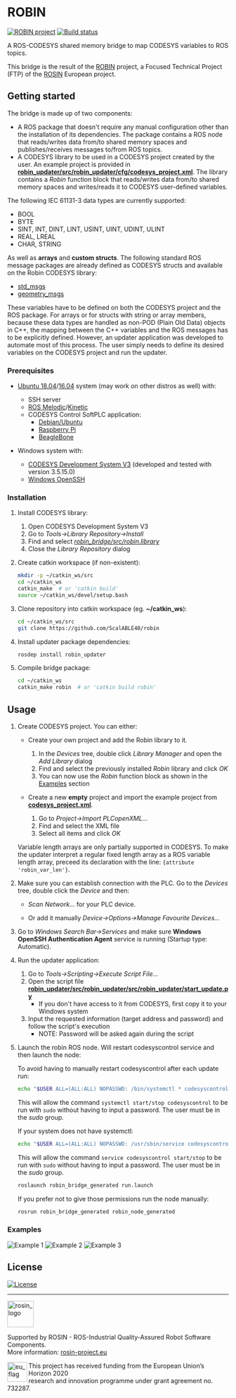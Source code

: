 # ROBIN

[![ROBIN project](https://img.shields.io/badge/project-ROBIN-informational)](https://rosin-project.eu/ftp/robin) [![Build status](https://github.com/ScalABLE40/robin/workflows/CI/badge.svg)](https://github.com/ScalABLE40/robin/actions)

A ROS-CODESYS shared memory bridge to map CODESYS variables to ROS topics.

This bridge is the result of the [ROBIN](https://rosin-project.eu/ftp/robin) project, a Focused Technical Project (FTP) of the [ROSIN](https://rosin-project.eu/) European project.

<!-- 
## Table of contents

* [Getting started](#getting-started)
    * [Prerequisites](#prerequisites)
    * [Installation](#installation)
* [Usage](#usage)
    * [Examples](#examples)
* [License](#license) -->


<!-- TODO -->
<!-- ## About -->


<!-- TODO -->
<!-- ### Built With -->


## Getting started

<!-- The bridge maps CODESYS variables to ROS topics through shared memory. -->

<!-- It uses shared memory for interprocess communication therefore, both sides of the bridge (ROS and CODESYS) must be running on the same system. -->

The bridge is made up of two components:
* A ROS package that doesn't require any manual configuration other than the installation of its dependencies. The package contains a ROS node that reads/writes data from/to shared memory spaces and publishes/receives messages to/from ROS topics.
* A CODESYS library to be used in a CODESYS project created by the user. An example project is provided in [__robin_updater/src/robin_updater/cfg/codesys_project.xml__](https://github.com/ScalABLE40/robin/blob/master/robin_updater/cfg/codesys_project.xml). The library contains a _Robin_ function block that reads/writes data from/to shared memory spaces and writes/reads it to CODESYS user-defined variables.

The following IEC 61131-3 data types are currently supported:
* BOOL
* BYTE
* SINT, INT, DINT, LINT, USINT, UINT, UDINT, ULINT
* REAL, LREAL
* CHAR, STRING

As well as __arrays__ and __custom structs__. The following standard ROS message packages are already defined as CODESYS structs and available on the Robin CODESYS library: <!-- TODO list msg pkgs -->
* [std_msgs](http://wiki.ros.org/std_msgs)
* [geometry_msgs](http://wiki.ros.org/geometry_msgs)

These variables have to be defined on both the CODESYS project and the ROS package. For arrays or for structs with string or array members, because these data types are handled as non-POD (Plain Old Data) objects in C++, the mapping between the C++ variables and the ROS messages has to be explicitly defined. However, an updater application was developed to automate most of this process. The user simply needs to define its desired variables on the CODESYS project and run the updater.

<!-- The bridge was tested on [Ubuntu 18.04](http://releases.ubuntu.com/18.04/) with [ROS Melodic](http://wiki.ros.org/melodic) and [Ubuntu 16.04](http://releases.ubuntu.com/16.04/) with [ROS Kinetic](http://wiki.ros.org/kinetic). -->

### Prerequisites

* [Ubuntu 18.04](http://releases.ubuntu.com/18.04/)/[16.04](http://releases.ubuntu.com/16.04/) system (may work on other distros as well) with:
    * SSH server
    * [ROS Melodic](http://wiki.ros.org/melodic)/[Kinetic](http://wiki.ros.org/kinetic)
    * CODESYS Control SoftPLC application:
        * [Debian/Ubuntu](https://store.codesys.com/codesys-control-for-linux-sl.html?___store=en)
        * [Raspberry Pi](https://store.codesys.com/codesys-control-for-raspberry-pi-sl.html?___store=en)
        * [BeagleBone](https://store.codesys.com/codesys-control-for-beaglebone-sl.html?___store=en)

* Windows system with:
    * [CODESYS Development System V3](https://store.codesys.com/codesys.html?___store=en) (developed and tested with version 3.5.15.0)
    * [Windows OpenSSH](https://www.howtogeek.com/336775/how-to-enable-and-use-windows-10s-built-in-ssh-commands/)


<!-- TODO? prerequisites installation instructions (links?) -->

### Installation

1. Install CODESYS library:
    1. Open CODESYS Development System V3
    2. Go to _Tools->Library Repository->Install_
    3. Find and select [_robin_bridge/src/robin.library_](https://github.com/ScalABLE40/robin/blob/master/robin_bridge/src/robin.library)
    4. Close the _Library Repository_ dialog

2. Create catkin workspace (if non-existent):
    ```sh
    mkdir -p ~/catkin_ws/src
    cd ~/catkin_ws
    catkin_make  # or 'catkin build'
    source ~/catkin_ws/devel/setup.bash
    ```

3. Clone repository into catkin workspace (eg. __\~/catkin_ws__):
    ```sh
    cd ~/catkin_ws/src
    git clone https://github.com/ScalABLE40/robin
    ```

4. Install updater package dependencies:
    ```sh
    rosdep install robin_updater
    ```

5. Compile bridge package:
    ```sh
    cd ~/catkin_ws
    catkin_make robin  # or 'catkin build robin'
    ```
<!-- TODO 'source' line needed? -->


## Usage

1. Create CODESYS project. You can either:

    * Create your own project and add the Robin library to it.
        1. In the _Devices_ tree, double click _Library Manager_ and open the _Add Library_ dialog
        2. Find and select the previously installed _Robin_ library and click _OK_
        3. You can now use the _Robin_ function block as shown in the [Examples](#examples) section

    * Create a new __empty__ project and import the example project from [__codesys_project.xml__](https://github.com/ScalABLE40/robin/blob/master/robin_updater/cfg/codesys_project.xml).
        1. Go to _Project->Import PLCopenXML..._
        2. Find and select the XML file
        3. Select all items and click _OK_

    Variable length arrays are only partially supported in CODESYS. To make the updater interpret a regular fixed length array as a ROS variable length array, preceed its declaration with the line: `{attribute 'robin_var_len'}`.

2. Make sure you can establish connection with the PLC. Go to the _Devices_ tree, double click the _Device_ and then:

    * _Scan Network..._ for your PLC device. 

    * Or add it manually  _Device->Options->Manage Favourite Devices..._

3. Go to _Windows Search Bar->Services_ and make sure **Windows OpenSSH Authentication Agent** service is running (Startup type: Automatic).

4. Run the updater application:

    1. Go to _Tools->Scripting->Execute Script File..._
    2. Open the script file [__robin_updater/src/robin_updater/src/robin_updater/start_update.py__](https://github.com/ScalABLE40/robin/blob/master/robin_updater/src/robin_updater/start_update.py)
        * If you don't have access to it from CODESYS, first copy it to your Windows system
    3. Input the requested information (target address and password) and follow the script's execution
        * NOTE: Password will be asked again during the script

5. Launch the robin ROS node. Will restart codesyscontrol service and then launch the node:

    To avoid having to manually restart codesyscontrol after each update run:
    ```sh
    echo "$USER ALL=(ALL:ALL) NOPASSWD: /bin/systemctl * codesyscontrol" | sudo EDITOR="tee" visudo -f /etc/sudoers.d/allow_restart_codesyscontrol
    ```
    This will allow the command `systemctl start/stop codesyscontrol` to be run with `sudo` without having to input a password. The user must be in the _sudo_ group.

    If your system does not have systemctl:
    ```sh
    echo "$USER ALL=(ALL:ALL) NOPASSWD: /usr/sbin/service codesyscontrol *" | sudo EDITOR="tee" visudo -f /etc/sudoers.d/allow_restart_codesyscontrol
    ```
    This will allow the command `service codesyscontrol start/stop` to be run with `sudo` without having to input a password. The user must be in the _sudo_ group.

    ```sh
    roslaunch robin_bridge_generated run.launch
    ```

    If you prefer not to give those permissions run the node manually:

    ```sh
    rosrun robin_bridge_generated robin_node_generated
    ```

<!-- TODO -->
### Examples

![Example 1](https://raw.githubusercontent.com/ScalABLE40/robin/master/doc/examples/out.gif)
![Example 2](https://raw.githubusercontent.com/ScalABLE40/robin/master/doc/examples/usage_example2.PNG)
![Example 3](https://raw.githubusercontent.com/ScalABLE40/robin/master/doc/examples/usage_example3.PNG)

<!-- TODO -->
<!-- ## Running the tests -->


<!-- TODO -->
<!-- ## Development setup -->


<!-- TODO -->
<!-- ## Deployment -->


<!-- TODO -->
<!-- ## Release history -->


<!-- TODO -->
<!-- ## Roadmap -->


<!-- TODO -->
<!-- ## Contributing -->


<!-- TODO -->
<!-- ## Authors -->


## License

[![License](https://img.shields.io/badge/license-Apache%202.0-blue.svg)](https://opensource.org/licenses/Apache-2.0)


<!-- TODO -->
<!-- ## Contact -->


<!-- TODO -->
<!-- ## Acknowledgements -->


***
<!-- 
    ROSIN acknowledgement from the ROSIN press kit
    @ https://github.com/rosin-project/press_kit
-->

<a href="http://rosin-project.eu">
  <img src="http://rosin-project.eu/wp-content/uploads/rosin_ack_logo_wide.png" 
       alt="rosin_logo" height="60" >
</a>

Supported by ROSIN - ROS-Industrial Quality-Assured Robot Software Components.  
More information: <a href="http://rosin-project.eu">rosin-project.eu</a>

<img src="http://rosin-project.eu/wp-content/uploads/rosin_eu_flag.jpg" 
     alt="eu_flag" height="45" align="left" >  

This project has received funding from the European Union’s Horizon 2020  
research and innovation programme under grant agreement no. 732287. 
